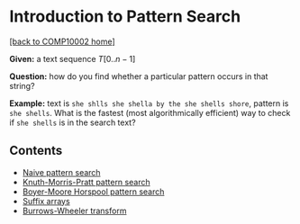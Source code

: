 # Introduction to Pattern Search

[[back to COMP10002 home]](../README.md)

**Given:** a text sequence $T[0..n-1]$

**Question:** how do you find whether a particular pattern occurs in that string?

**Example:** text is  `she shlls she shella by the she shells shore`, pattern is `she shells`. What is the fastest (most algorithmically efficient) way to check if `she shells` is in the search text?

## Contents

- [Naive pattern search](./naive-search.md)
- [Knuth-Morris-Pratt pattern search](./kmp.md)
- [Boyer-Moore Horspool pattern search](./bmh.md)
- [Suffix arrays](./suffix-arrays.md)
- [Burrows-Wheeler transform](./bwt.md)


